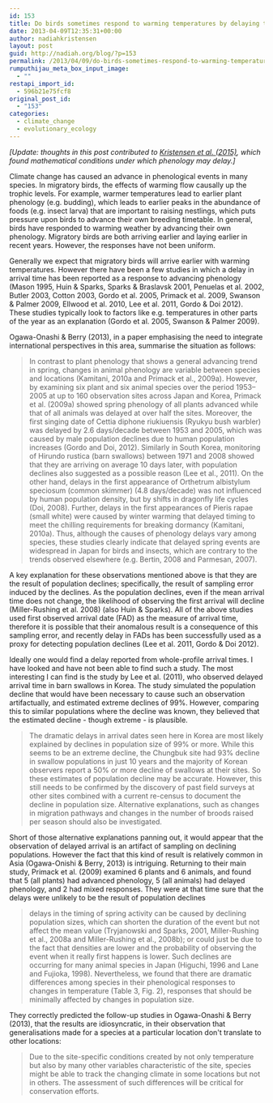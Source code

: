 ```yaml
---
id: 153
title: Do birds sometimes respond to warming temperatures by delaying their phenology?
date: 2013-04-09T12:35:31+00:00
author: nadiahkristensen
layout: post
guid: http://nadiah.org/blog/?p=153
permalink: /2013/04/09/do-birds-sometimes-respond-to-warming-temperatures-by-delaying-their-phenology/
rumputhijau_meta_box_input_image:
  - ""
restapi_import_id:
  - 596b21e75fcf8
original_post_id:
  - "153"
categories:
  - climate_change
  - evolutionary_ecology
---
```


*[Update: thoughts in this post contributed to <a href="https://royalsocietypublishing.org/doi/full/10.1098/rspb.2015.0288">Kristensen et al. (2015)</a>, which found mathematical conditions under which phenology may delay.]*

Climate change has caused an advance in phenological events in many species. In migratory birds, the effects of warming flow causally up the trophic levels. For example, warmer temperatures lead to earlier plant phenology (e.g. budding), which leads to earlier peaks in the abundance of foods (e.g. insect larva) that are important to raising nestlings, which puts pressure upon birds to advance their own breeding timetable. In general, birds have responded to warming weather by advancing their own phenology. Migratory birds are both arriving earlier and laying earlier in recent years. However, the responses have not been uniform.

Generally we expect that migratory birds will arrive earlier with warming temperatures. However there have been a few studies in which a delay in arrival time has been reported as a response to advancing phenology (Mason 1995, Huin & Sparks, Sparks & Braslavsk ́2001, Penuelas et al. 2002, Butler 2003, Cotton 2003, Gordo et al. 2005, Primack et al. 2009, Swanson & Palmer 2009, Ellwood et al. 2010, Lee et al. 2011, Gordo & Doi 2012). These studies typically look to factors like e.g. temperatures in other parts of the year as an explanation (Gordo et al. 2005, Swanson & Palmer 2009).

Ogawa-Onashi & Berry (2013), in a paper emphasising the need to integrate international perspectives in this area, summarise the situation as follows:

> In contrast to plant phenology that shows a general advancing trend in spring, changes in animal phenology are variable between species and locations (Kamitani, 2010a and Primack et al., 2009a). However, by examining six plant and six animal species over the period 1953–2005 at up to 160 observation sites across Japan and Korea, Primack et al. (2009a) showed spring phenology of all plants advanced while that of all animals was delayed at over half the sites. Moreover, the first singing date of Cettia diphone riukiuensis (Ryukyu bush warbler) was delayed by 2.6 days/decade between 1953 and 2005, which was caused by male population declines due to human population increases (Gordo and Doi, 2012). Similarly in South Korea, monitoring of Hirundo rustica (barn swallows) between 1971 and 2008 showed that they are arriving on average 10 days later, with population declines also suggested as a possible reason (Lee et al., 2011). On the other hand, delays in the first appearance of Orthetrum albistylum speciosum (common skimmer) (4.8 days/decade) was not influenced by human population density, but by shifts in dragonfly life cycles (Doi, 2008). Further, delays in the first appearances of Pieris rapae (small white) were caused by winter warming that delayed timing to meet the chilling requirements for breaking dormancy (Kamitani, 2010a). Thus, although the causes of phenology delays vary among species, these studies clearly indicate that delayed spring events are widespread in Japan for birds and insects, which are contrary to the trends observed elsewhere (e.g. Bertin, 2008 and Parmesan, 2007).

A key explanation for these observations mentioned above is that they are the result of population declines; specifically, the result of sampling error induced by the declines. As the population declines, even if the mean arrival time does not change, the likelihood of observing the first arrival will decline (Miller-Rushing et al. 2008) (also Huin & Sparks). All of the above studies used first observed arrival date (FAD) as the measure of arrival time, therefore it is possible that their anomalous result is a consequence of this sampling error, and recently delay in FADs has been successfully used as a proxy for detecting population declines (Lee et al. 2011, Gordo & Doi 2012).

Ideally one would find a delay reported from whole-profile arrival times. I have looked and have not been able to find such a study. The most interesting I can find is the study by Lee et al. (2011), who observed delayed arrival time in barn swallows in Korea. The study simulated the population decline that would have been necessary to cause such an observation artifactually, and estimated extreme declines of 99%. However, comparing this to similar populations where the decline was known, they believed that the estimated decline - though extreme - is plausible.

> The dramatic delays in arrival dates seen here in Korea are most likely explained by declines in population size of 99% or more. While this seems to be an extreme decline, the Chungbuk site had 93% decline in swallow populations in just 10 years and the majority of Korean observers report a 50% or more decline of swallows at their sites. So these estimates of population decline may be accurate. However, this still needs to be confirmed by the discovery of past field surveys at other sites combined with a current re-census to document the decline in population size. Alternative explanations, such as changes in migration pathways and changes in the number of broods raised per season should also be investigated.

Short of those alternative explanations panning out, it would appear that the observation of delayed arrival is an artifact of sampling on declining populations. However the fact that this kind of result is relatively common in Asia (Ogawa-Onishi & Berry, 2013) is intriguing. Returning to their main study, Primack et al. (2009) examined 6 plants and 6 animals, and found that 5 (all plants) had advanced phenology, 5 (all animals) had delayed phenology, and 2 had mixed responses. They were at that time sure that the delays were unlikely to be the result of population declines

> delays in the timing of spring activity can be caused by declining population sizes, which can shorten the duration of the event but not affect the mean value (Tryjanowski and Sparks, 2001, Miller-Rushing et al., 2008a and Miller-Rushing et al., 2008b); or could just be due to the fact that densities are lower and the probability of observing the event when it really first happens is lower. Such declines are occurring for many animal species in Japan (Higuchi, 1996 and Lane and Fujioka, 1998). Nevertheless, we found that there are dramatic differences among species in their phenological responses to changes in temperature (Table 3, Fig. 2), responses that should be minimally affected by changes in population size.

They correctly predicted the follow-up studies in Ogawa-Onashi & Berry (2013), that the results are idiosyncratic, in their observation that generalisations made for a species at a particular location don't translate to other locations:

> Due to the site-specific conditions created by not only temperature but also by many other variables characteristic of the site, species might be able to track the changing climate in some locations but not in others. The assessment of such differences will be critical for conservation efforts.
